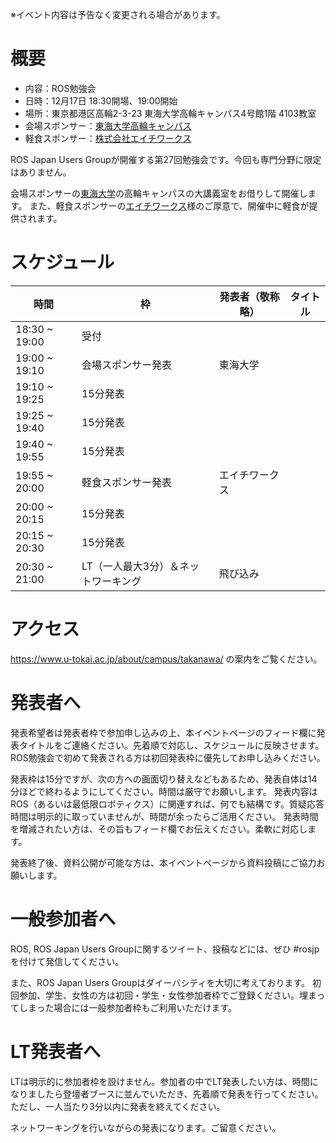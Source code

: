 ※イベント内容は予告なく変更される場合があります。

# 概要

- 内容：ROS勉強会
- 日時：12月17日 18:30開場、19:00開始
- 場所：東京都港区高輪2-3-23 東海大学高輪キャンパス4号館1階 4103教室
- 会場スポンサー：[東海大学高輪キャンパス](https://www.u-tokai.ac.jp/about/campus/takanawa/)
- 軽食スポンサー：[株式会社エイチワークス](https://www.eichiiiworks.com)

ROS Japan Users Groupが開催する第27回勉強会です。今回も専門分野に限定はありません。

会場スポンサーの[東海大学](https://www.u-tokai.ac.jp)の高輪キャンパスの大講義室をお借りして開催します。
また、軽食スポンサーの[エイチワークス](https://www.eichiiiworks.com)様のご厚意で、開催中に軽食が提供されます。

# スケジュール

時間 | 枠                 | 発表者（敬称略） | タイトル
------|---------------|---------|----
18:30 ~ 19:00 | 受付 | |
19:00 ~ 19:10 | 会場スポンサー発表 | 東海大学 |
19:10 ~ 19:25 | 15分発表 | |
19:25 ~ 19:40 | 15分発表 | |
19:40 ~ 19:55 | 15分発表 | |
19:55 ~ 20:00 | 軽食スポンサー発表 | エイチワークス |
20:00 ~ 20:15 | 15分発表 | |
20:15 ~ 20:30 | 15分発表 | |
20:30 ~ 21:00 | LT（一人最大3分）＆ネットワーキング  | 飛び込み |

# アクセス

https://www.u-tokai.ac.jp/about/campus/takanawa/ の案内をご覧ください。

# 発表者へ
発表希望者は発表者枠で参加申し込みの上、本イベントページのフィード欄に発表タイトルをご連絡ください。先着順で対応し、スケジュールに反映させます。
ROS勉強会で初めて発表される方は初回発表枠に優先してお申し込みください。

発表枠は15分ですが、次の方への画面切り替えなどもあるため、発表自体は14分ほどで終わるようにしてください。時間は厳守でお願いします。
発表内容はROS（あるいは最低限ロボティクス）に関連すれば、何でも結構です。質疑応答時間は明示的に取っていませんが、時間が余ったらご活用ください。
発表時間を増減されたい方は、その旨もフィード欄でお伝えください。柔軟に対応します。

発表終了後、資料公開が可能な方は、本イベントページから資料投稿にご協力お願いします。

# 一般参加者へ
ROS, ROS Japan Users Groupに関するツイート、投稿などには、ぜひ #rosjp を付けて発信してください。

また、ROS Japan Users Groupはダイーバシティを大切に考えております。
初回参加、学生、女性の方は初回・学生・女性参加者枠でご登録ください。埋まってしまった場合には一般参加者枠もご利用いただけます。

# LT発表者へ
LTは明示的に参加者枠を設けません。参加者の中でLT発表したい方は、時間になりましたら登壇者ブースに並んでいただき、先着順で発表を行ってください。
ただし、一人当たり3分以内に発表を終えてください。

ネットワーキングを行いながらの発表になります。ご留意ください。
